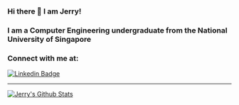 <!--
**Lucria/Lucria** is a ✨ _special_ ✨ repository because its `README.md` (this file) appears on your GitHub profile.

Here are some ideas to get you started:

- 🔭 I’m currently working on ...
- 🌱 I’m currently learning ...
- 👯 I’m looking to collaborate on ...
- 🤔 I’m looking for help with ...
- 💬 Ask me about ...
- 📫 How to reach me: ...
- 😄 Pronouns: ...
- ⚡ Fun fact: ...
-->
### Hi there 👋 I am Jerry!

### I am a Computer Engineering undergraduate from the National University of Singapore

### Connect with me at:
[![Linkedin Badge](https://img.shields.io/badge/-JerryZhang-blue?style=flat-square&logo=Linkedin&logoColor=white&link=https://www.linkedin.com/in/jerry-zhang-3a5135185/)](https://www.linkedin.com/in/jerry-zhang-3a5135185/)

---

<a href="https://github.com/lucria">
<img align="center" alt="Jerry's Github Stats" src="https://github-readme-stats.codestackr.vercel.app/api?username=lucria&show_icons=true&hide_border=true&count_private=true&include_all_commits=true&theme=radical" /></a>
